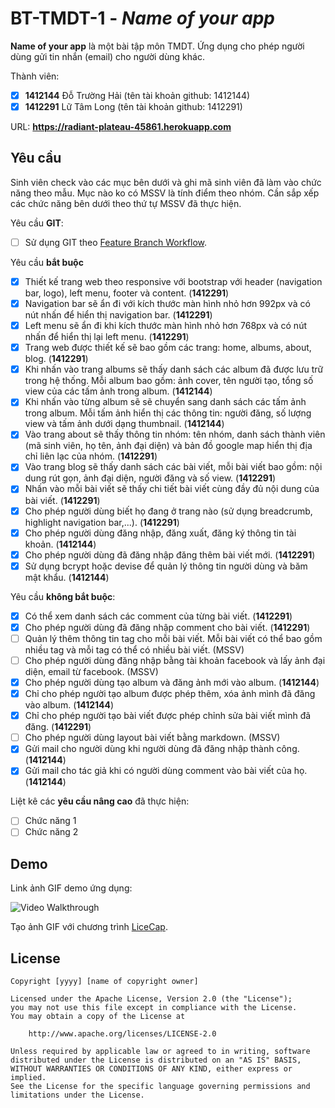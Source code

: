 # BT-TMDT-1 - *Name of your app*

**Name of your app** là một bài tập môn TMDT. Ứng dụng cho phép người dùng gửi tin nhắn (email) cho người dùng khác.

Thành viên:
* [x] **1412144** Đỗ Trường Hải (tên tài khoản github: 1412144)
* [x] **1412291** Lữ Tâm Long (tên tài khoản github: 1412291)

URL: **https://radiant-plateau-45861.herokuapp.com**

## Yêu cầu

Sinh viên check vào các mục bên dưới và ghi mã sinh viên đã làm vào chức năng theo mẫu. Mục nào ko có MSSV là tính điểm theo nhóm. Cần sắp xếp các chức năng bên dưới theo thứ tự MSSV đã thực hiện.

Yêu cầu **GIT**:
* [ ] Sử dụng GIT theo [Feature Branch Workflow](https://www.atlassian.com/git/tutorials/comparing-workflows#feature-branch-workflow).

Yêu cầu **bắt buộc**
* [x] Thiết kế trang web theo responsive với bootstrap với header (navigation bar, logo), left menu, footer và content. (**1412291**)
* [x] Navigation bar sẽ ẩn đi với kích thước màn hình nhỏ hơn 992px và có nút nhấn để hiển thị navigation bar. (**1412291**)
* [x] Left menu sẽ ẩn đi khi kích thước màn hình nhỏ hơn 768px và có nút nhấn để hiển thị lại left menu. (**1412291**)
* [x] Trang web được thiết kế sẽ bao gồm các trang: home, albums, about, blog. (**1412291**)
* [x] Khi nhấn vào trang albums sẽ thấy danh sách các album đã được lưu trữ trong hệ thống. Mỗi album bao gồm: ảnh cover, tên người tạo, tổng số view của các tấm ảnh trong album. (**1412144**)
* [x] Khi nhấn vào từng album sẽ sẽ chuyển sang danh sách các tấm ảnh trong album. Mỗi tấm ảnh hiển thị các thông tin: người đăng, số lượng view và tấm ảnh dưới dạng thumbnail. (**1412144**)
* [x] Vào trang about sẽ thấy thông tin nhóm: tên nhóm, danh sách thành viên (mã sinh viên, họ tên, ảnh đại diện) và bản đồ google map hiển thị địa chỉ liên lạc của nhóm. (**1412291**)
* [x] Vào trang blog sẽ thấy danh sách các bài viết, mỗi bài viết bao gồm: nội dung rút gọn, ảnh đại diện, người đăng và số view. (**1412291**)
* [x] Nhấn vào mỗi bài viết sẽ thấy chi tiết bài viết cùng đầy đủ nội dung của bài viết. (**1412291**)
* [x] Cho phép người dùng biết họ đang ở trang nào (sử dụng breadcrumb, highlight navigation bar,...). (**1412291**)
* [x] Cho phép người dùng đăng nhập, đăng xuất, đăng ký thông tin tài khoản. (**1412144**)
* [x] Cho phép người dùng đã đăng nhập đăng thêm bài viết mới. (**1412291**)
* [x] Sử dụng bcrypt hoặc devise để quản lý thông tin người dùng và băm mật khẩu. (**1412144**)

Yêu cầu **không bắt buộc**:
* [x] Có thể xem danh sách các comment của từng bài viết.  (**1412291**)
* [x] Cho phép người dùng đã đăng nhập comment cho bài viết. (**1412291**)
* [ ] Quản lý thêm thông tin tag cho mỗi bài viết. Mỗi bài viết có thể bao gồm nhiều tag và mỗi tag có thể có nhiều bài viết. (MSSV)
* [ ] Cho phép người dùng đăng nhập bằng tài khoản facebook và lấy ảnh đại diện, email từ facebook. (MSSV)
* [x] Cho phép người dùng tạo album và đăng ảnh mới vào album. (**1412144**)
* [x] Chỉ cho phép người tạo album được phép thêm, xóa ảnh mình đã đăng vào album. (**1412144**)
* [x] Chỉ cho phép người tạo bài viết được phép chỉnh sửa bài viết mình đã đăng. (**1412291**)
* [ ] Cho phép người dùng layout bài viết bằng markdown. (MSSV)
* [x] Gửi mail cho người dùng khi người dùng đã đăng nhập thành công. (**1412144**)
* [x] Gửi mail cho tác giả khi có người dùng comment vào bài viết của họ. (**1412144**)

Liệt kê các **yêu cầu nâng cao** đã thực hiện:
* [ ] Chức năng 1
* [ ] Chức năng 2

## Demo

Link ảnh GIF demo ứng dụng:

![Video Walkthrough](demo.gif)

Tạo ảnh GIF với chương trình [LiceCap](http://www.cockos.com/licecap/).


## License

    Copyright [yyyy] [name of copyright owner]

    Licensed under the Apache License, Version 2.0 (the "License");
    you may not use this file except in compliance with the License.
    You may obtain a copy of the License at

        http://www.apache.org/licenses/LICENSE-2.0

    Unless required by applicable law or agreed to in writing, software
    distributed under the License is distributed on an "AS IS" BASIS,
    WITHOUT WARRANTIES OR CONDITIONS OF ANY KIND, either express or implied.
    See the License for the specific language governing permissions and
    limitations under the License.
